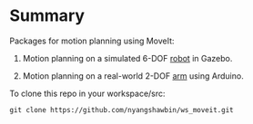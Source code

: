 # Summary

Packages for motion planning using MoveIt:

1. Motion planning on a simulated 6-DOF [robot](https://github.com/nyangshawbin/ws_moveit/tree/master/robot) in Gazebo.

2. Motion planning on a real-world 2-DOF [arm](https://github.com/nyangshawbin/ws_moveit/tree/master/arm) using Arduino.

To clone this repo in your workspace/src:
```
git clone https://github.com/nyangshawbin/ws_moveit.git
```
